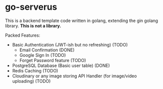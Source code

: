 # go-serverus
This is a backend template code written in golang, extending the gin golang library. **This is not a library.**

Packed Features:
- Basic Authentication (JWT-ish but no refreshing) (TODO)
  - Email Confirmation (DONE)
  - Google Sign In (TODO)
  - Forget Password feature (TODO)
- PostgreSQL Database (Basic user table) (DONE)
- Redis Caching (TODO)
- Cloudinary or any image storing API Handler (for image/video uploading) (TODO)
